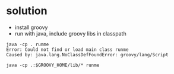 # solution
- install groovy
- run with java, include groovy libs in classpath

```
java -cp . runme
Error: Could not find or load main class runme
Caused by: java.lang.NoClassDefFoundError: groovy/lang/Script

java -cp .:$GROOVY_HOME/lib/* runme
```